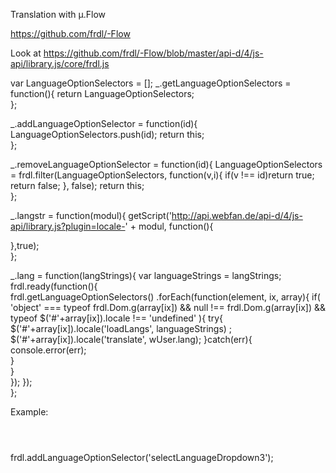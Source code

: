 Translation with µ.Flow

https://github.com/frdl/-Flow

Look at https://github.com/frdl/-Flow/blob/master/api-d/4/js-api/library.js/core/frdl.js

var LanguageOptionSelectors = [];
_.getLanguageOptionSelectors = function(){
   return LanguageOptionSelectors; 	
};

_.addLanguageOptionSelector = function(id){
   LanguageOptionSelectors.push(id);
   return this; 	
};

_.removeLanguageOptionSelector = function(id){
   LanguageOptionSelectors = frdl.filter(LanguageOptionSelectors, function(v,i){
   	  if(v !== id)return true;
   	  return false;
   	}, false);
   return this; 	
};

_.langstr = function(modul){
  getScript('http://api.webfan.de/api-d/4/js-api/library.js?plugin=locale-' + modul, function(){
     	
  },true);	
};

_.lang = function(langStrings){
 var languageStrings = langStrings;
 frdl.ready(function(){    
   frdl.getLanguageOptionSelectors()
     .forEach(function(element, ix, array){
         if( 'object' === typeof frdl.Dom.g(array[ix]) && null !== frdl.Dom.g(array[ix])
           && typeof $('#'+array[ix]).locale !== 'undefined'
         ){
	    	try{
	    	  		 $('#'+array[ix]).locale('loadLangs', languageStrings) ; 
	    	  		 $('#'+array[ix]).locale('translate', wUser.lang);
			}catch(err){
			  console.error(err);	
			}			
        } 	 	
	 });
  });	
};



Example:
<ul id="selectLanguageDropdown3" class="localizationTool"  style="display:inline-block;"></ul>

frdl.addLanguageOptionSelector('selectLanguageDropdown3');


 
 
